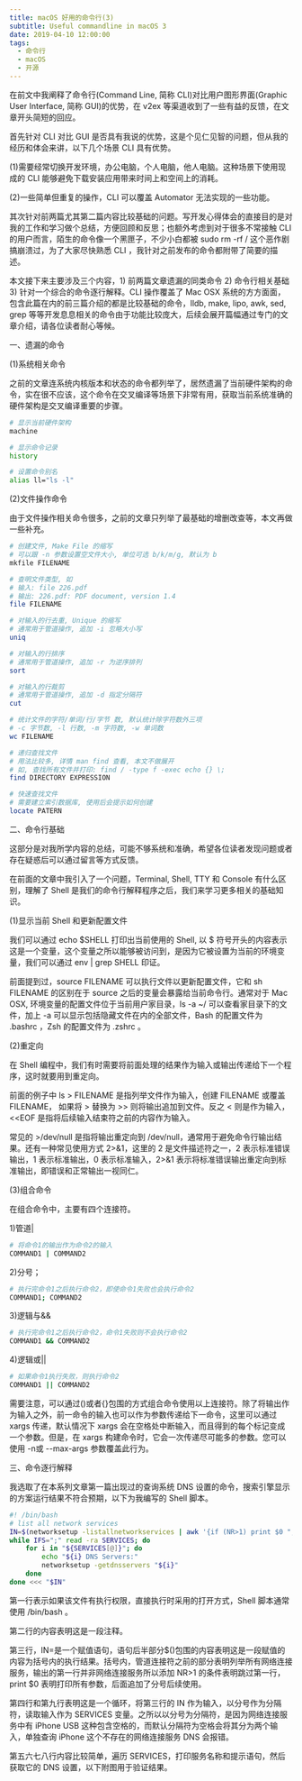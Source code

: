 ```yaml
---
title: macOS 好用的命令行(3)
subtitle: Useful commandline in macOS 3
date: 2019-04-10 12:00:00
tags:
  - 命令行
  - macOS
  - 开源
---
```


在前文中我阐释了命令行(Command Line, 简称 CLI)对比用户图形界面(Graphic User Interface, 简称 GUI)的优势，在 v2ex 等渠道收到了一些有益的反馈，在文章开头简短的回应。

首先针对 CLI 对比 GUI 是否具有我说的优势，这是个见仁见智的问题，但从我的经历和体会来讲，以下几个场景 CLI 具有优势。

(1)需要经常切换开发环境，办公电脑，个人电脑，他人电脑。这种场景下使用现成的 CLI 能够避免下载安装应用带来时间上和空间上的消耗。

(2)一些简单但重复的操作，CLI 可以覆盖 Automator 无法实现的一些功能。

其次针对前两篇尤其第二篇内容比较基础的问题。写开发心得体会的直接目的是对我的工作和学习做个总结，方便回顾和反思；也额外考虑到对于很多不常接触 CLI 的用户而言，陌生的命令像一个黑匣子，不少小白都被 sudo rm -rf / 这个恶作剧搞崩溃过，为了大家尽快熟悉 CLI ，我针对之前发布的命令都附带了简要的描述。

本文接下来主要涉及三个内容，1) 前两篇文章遗漏的同类命令 2) 命令行相关基础 3) 针对一个综合的命令逐行解释。CLI 操作覆盖了 Mac OSX 系统的方方面面，包含此篇在内的前三篇介绍的都是比较基础的命令，lldb, make, lipo, awk, sed, grep 等等开发息息相关的命令由于功能比较庞大，后续会展开篇幅通过专门的文章介绍，请各位读者耐心等候。

一、遗漏的命令

(1)系统相关命令

之前的文章连系统内核版本和状态的命令都列举了，居然遗漏了当前硬件架构的命令，实在很不应该，这个命令在交叉编译等场景下非常有用，获取当前系统准确的硬件架构是交叉编译重要的步骤。
```bash
# 显示当前硬件架构
machine 
```
```bash
# 显示命令记录
history 
```
```bash
# 设置命令别名
alias ll="ls -l"
```
(2)文件操作命令

由于文件操作相关命令很多，之前的文章只列举了最基础的增删改查等，本文再做一些补充。
```bash
# 创建文件, Make File 的缩写
# 可以跟 -n 参数设置空文件大小, 单位可选 b/k/m/g, 默认为 b
mkfile FILENAME 
```
```bash
# 查明文件类型, 如
# 输入: file 226.pdf
# 输出: 226.pdf: PDF document, version 1.4
file FILENAME 
```
```bash
# 对输入的行去重, Unique 的缩写
# 通常用于管道操作, 追加 -i 忽略大小写
uniq 
```
```bash
# 对输入的行排序
# 通常用于管道操作, 追加 -r 为逆序排列
sort 
```
```bash
# 对输入的行裁剪
# 通常用于管道操作, 追加 -d 指定分隔符
cut 
```
```bash
# 统计文件的字符/单词/行/字节 数, 默认统计除字符数外三项
# -c 字节数, -l 行数, -m 字符数, -w 单词数
wc FILENAME
```
```bash
# 递归查找文件
# 用法比较多, 详情 man find 查看, 本文不做展开
# 如, 查找所有文件并打印: find / -type f -exec echo {} \;
find DIRECTORY EXPRESSION
```
```bash
# 快速查找文件
# 需要建立索引数据库, 使用后会提示如何创建
locate PATERN
```
二、命令行基础

这部分是对我所学内容的总结，可能不够系统和准确，希望各位读者发现问题或者存在疑惑后可以通过留言等方式反馈。

在前面的文章中我引入了一个问题，Terminal, Shell, TTY 和 Console 有什么区别，理解了 Shell 是我们的命令行解释程序之后，我们来学习更多相关的基础知识。

(1)显示当前 Shell 和更新配置文件

我们可以通过 echo $SHELL 打印出当前使用的 Shell, 以 $ 符号开头的内容表示这是一个变量，这个变量之所以能够被访问到，是因为它被设置为当前的环境变量，我们可以通过 env \| grep SHELL 印证。

前面提到过，source FILENAME 可以执行文件以更新配置文件，它和 sh FILENAME 的区别在于 source 之后的变量会暴露给当前命令行。通常对于 Mac OSX, 环境变量的配置文件位于当前用户家目录，ls -a ~/ 可以查看家目录下的文件，加上 -a 可以显示包括隐藏文件在内的全部文件，Bash 的配置文件为 .bashrc ，Zsh 的配置文件为 .zshrc 。

(2)重定向

在 Shell 编程中，我们有时需要将前面处理的结果作为输入或输出传递给下一个程序，这时就要用到重定向。

前面的例子中 ls > FILENAME 是指列举文件作为输入，创建 FILENAME 或覆盖 FILENAME， 如果将 > 替换为 >> 则将输出追加到文件。反之 < 则是作为输入，<<EOF 是指将后续输入结束符之前的内容作为输入。

常见的 >/dev/null 是指将输出重定向到 /dev/null，通常用于避免命令行输出结果。还有一种常见使用方式 2>&1，这里的 2 是文件描述符之一，2 表示标准错误输出，1 表示标准输出，0 表示标准输入，2>&1 表示将标准错误输出重定向到标准输出，即错误和正常输出一视同仁。

(3)组合命令

在组合命令中，主要有四个连接符。

1)管道\|

```bash
# 将命令1的输出作为命令2的输入
COMMAND1 | COMMAND2 
```

2)分号；

```bash
# 执行完命令1之后执行命令2，即使命令1失败也会执行命令2
COMMAND1; COMMAND2
```

3)逻辑与&&

```bash
# 执行完命令1之后执行命令2，命令1失败则不会执行命令2
COMMAND1 && COMMAND2
```

4)逻辑或\|\|

```bash
# 如果命令1执行失败，则执行命令2
COMMAND1 || COMMAND2
```
需要注意，可以通过()或者{}包围的方式组合命令使用以上连接符。除了将输出作为输入之外，前一命令的输入也可以作为参数传递给下一命令，这里可以通过 xargs 传递，默认情况下 xargs 会在空格处中断输入，而且得到的每个标记变成一个参数。但是，在 xargs 构建命令时，它会一次传递尽可能多的参数。您可以使用 -n或 --max-args 参数覆盖此行为。

三、命令逐行解释

我选取了在本系列文章第一篇出现过的查询系统 DNS 设置的命令，搜索引擎显示的方案运行结果不符合预期，以下为我编写的 Shell 脚本。

```bash
#! /bin/bash
# list all network services
IN=$(networksetup -listallnetworkservices | awk '{if (NR>1) print $0 ";"}');
while IFS=";" read -ra SERVICES; do
    for i in "${SERVICES[@]}"; do
        echo "${i} DNS Servers:"
        networksetup -getdnsservers "${i}"
    done
done <<< "$IN"
```

第一行表示如果该文件有执行权限，直接执行时采用的打开方式，Shell 脚本通常使用 /bin/bash 。

第二行的内容表明这是一段注释。

第三行，IN=是一个赋值语句，语句后半部分$()包围的内容表明这是一段赋值的内容为括号内的执行结果。括号内，管道连接符之前的部分表明列举所有网络连接服务，输出的第一行并非网络连接服务所以添加 NR>1 的条件表明跳过第一行，print $0 表明打印所有参数，后面追加了分号后续使用。

第四行和第九行表明这是一个循环，将第三行的 IN 作为输入，以分号作为分隔符，读取输入作为 SERVICES 变量。之所以以分号为分隔符，是因为网络连接服务中有 iPhone USB 这种包含空格的，而默认分隔符为空格会将其分为两个输入，单独查询 iPhone 这个不存在的网络连接服务 DNS 会报错。

第五六七八行内容比较简单，遍历 SERVICES，打印服务名称和提示语句，然后获取它的 DNS 设置，以下附图用于验证结果。